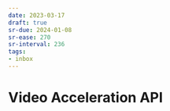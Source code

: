 ```yaml
---
date: 2023-03-17
draft: true
sr-due: 2024-01-08
sr-ease: 270
sr-interval: 236
tags:
- inbox
---
```


# Video Acceleration API